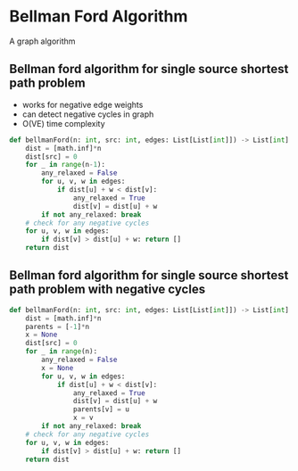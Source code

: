 # Bellman Ford Algorithm

A graph algorithm

## Bellman ford algorithm for single source shortest path problem

- works for negative edge weights
- can detect negative cycles in graph
- O(VE) time complexity

```py
def bellmanFord(n: int, src: int, edges: List[List[int]]) -> List[int]:
    dist = [math.inf]*n
    dist[src] = 0
    for _ in range(n-1):
        any_relaxed = False
        for u, v, w in edges:
            if dist[u] + w < dist[v]:
                any_relaxed = True
                dist[v] = dist[u] + w
        if not any_relaxed: break
    # check for any negative cycles
    for u, v, w in edges:
        if dist[v] > dist[u] + w: return []
    return dist
```

## Bellman ford algorithm for single source shortest path problem with negative cycles


```py
def bellmanFord(n: int, src: int, edges: List[List[int]]) -> List[int]:
    dist = [math.inf]*n
    parents = [-1]*n
    x = None
    dist[src] = 0
    for _ in range(n):
        any_relaxed = False
        x = None
        for u, v, w in edges:
            if dist[u] + w < dist[v]:
                any_relaxed = True
                dist[v] = dist[u] + w
                parents[v] = u
                x = v
        if not any_relaxed: break
    # check for any negative cycles
    for u, v, w in edges:
        if dist[v] > dist[u] + w: return []
    return dist
```